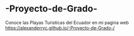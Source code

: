 # -Proyecto-de-Grado-
Conoce las Playas Turisticas del Ecuador en mi pagina web https://alexanderryc.github.io/-Proyecto-de-Grado-/
